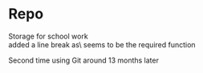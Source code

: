 # Repo
Storage for school work\
added a line break as\ 
seems to be the required function

Second time using Git around 13 months later

